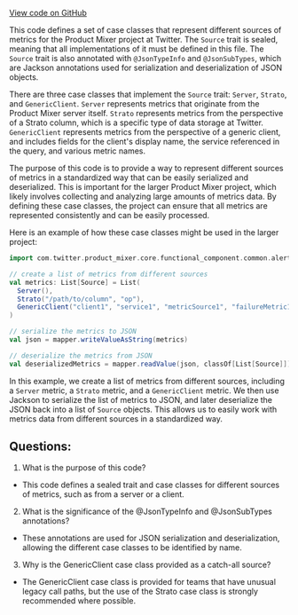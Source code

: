[View code on GitHub](https://github.com/misbahsy/the-algorithm/product-mixer/core/src/main/scala/com/twitter/product_mixer/core/functional_component/common/alert/Source.scala)

This code defines a set of case classes that represent different sources of metrics for the Product Mixer project at Twitter. The `Source` trait is sealed, meaning that all implementations of it must be defined in this file. The `Source` trait is also annotated with `@JsonTypeInfo` and `@JsonSubTypes`, which are Jackson annotations used for serialization and deserialization of JSON objects. 

There are three case classes that implement the `Source` trait: `Server`, `Strato`, and `GenericClient`. `Server` represents metrics that originate from the Product Mixer server itself. `Strato` represents metrics from the perspective of a Strato column, which is a specific type of data storage at Twitter. `GenericClient` represents metrics from the perspective of a generic client, and includes fields for the client's display name, the service referenced in the query, and various metric names.

The purpose of this code is to provide a way to represent different sources of metrics in a standardized way that can be easily serialized and deserialized. This is important for the larger Product Mixer project, which likely involves collecting and analyzing large amounts of metrics data. By defining these case classes, the project can ensure that all metrics are represented consistently and can be easily processed.

Here is an example of how these case classes might be used in the larger project:

```scala
import com.twitter.product_mixer.core.functional_component.common.alert.Source

// create a list of metrics from different sources
val metrics: List[Source] = List(
  Server(),
  Strato("/path/to/column", "op"),
  GenericClient("client1", "service1", "metricSource1", "failureMetric1", "requestMetric1", "latencyMetric1")
)

// serialize the metrics to JSON
val json = mapper.writeValueAsString(metrics)

// deserialize the metrics from JSON
val deserializedMetrics = mapper.readValue(json, classOf[List[Source]])
```

In this example, we create a list of metrics from different sources, including a `Server` metric, a `Strato` metric, and a `GenericClient` metric. We then use Jackson to serialize the list of metrics to JSON, and later deserialize the JSON back into a list of `Source` objects. This allows us to easily work with metrics data from different sources in a standardized way.
## Questions: 
 1. What is the purpose of this code?
- This code defines a sealed trait and case classes for different sources of metrics, such as from a server or a client.

2. What is the significance of the @JsonTypeInfo and @JsonSubTypes annotations?
- These annotations are used for JSON serialization and deserialization, allowing the different case classes to be identified by name.

3. Why is the GenericClient case class provided as a catch-all source?
- The GenericClient case class is provided for teams that have unusual legacy call paths, but the use of the Strato case class is strongly recommended where possible.